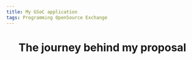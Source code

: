 ```yaml
---
title: My GSoC application
tags: Programming OpenSource Exchange
---
```


<h1 align="center">
The journey behind my proposal
</h1>

<div align="center">
</div>

<h2 align="center">
</h2>

<p align="center">
</p>
